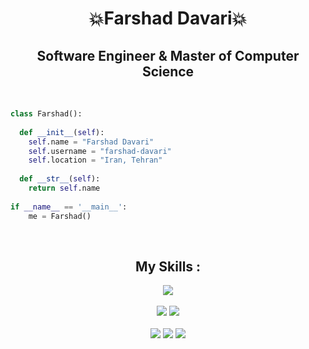 <h1 align="center">
💥Farshad Davari💥
</h1>

<h2 align="center">
  Software Engineer & Master of Computer Science 
</h2>  

</br>

```python
class Farshad():
    
  def __init__(self):
    self.name = "Farshad Davari"
    self.username = "farshad-davari"
    self.location = "Iran, Tehran"
    
  def __str__(self):
    return self.name
    
if __name__ == '__main__':
    me = Farshad()
```

</br>

<div align="center">
  <h2>My Skills : </h2>
  <img src="https://img.shields.io/badge/Blockchain-The%20Master's%20Thesis-purple/?style=for-the-badge&logo=appveyor">
  </br>
  </br>
  <img src="https://img.shields.io/badge/React%20JS-My%20Expert-red/?style=for-the-badge&logo=appveyor">
  <img src="https://img.shields.io/badge/Javascript-King%20of%20the%20Web-yellow/?style=for-the-badge&logo=appveyor">
  </br>
  </br>
  <img src="https://img.shields.io/badge/Python-Main%20Language-blue">
  <img src="https://img.shields.io/badge/Django-My%20Backend%20Mate-green">
  <img src="https://img.shields.io/badge/HTML%20%26%20CSS-The%20Magic%20Tools-orange">
</div>
